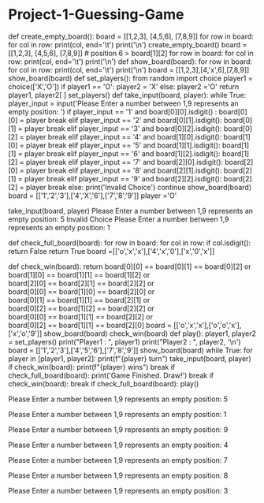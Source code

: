 # Project-1-Guessing-Game
def create_empty_board():
  board = [[1,2,3],
           [4,5,6],
           [7,8,9]]
  for row in board:
    for col in row:
     print(col, end='\t')
    print('\n')
create_empty_board()
board = [[1,2,3],
           [4,5,6],
           [7,8,9]]  # position  6  > board[1][2]
for row in board:
    for col in row:
        print(col, end='\t')
    print('\n')
def show_board(board):
  for row in board:
    for col in row:
    print(col, end='\t')
    print('\n')
board = [[1,2,3],[4,'x',6],[7,8,9]]
show_board(board)
def set_players():
  from random import choice
  player1 = choice(['X','O'])
  if player1 == 'O':
    player2 = 'X'
  else:
    player2 ='O'
  return player1, player2[ ]
set_players()
def take_input(board, player):
  while True:
    player_input = input('Please Enter a number between 1,9 represents an empty position:     ')
    if player_input == '1' and board[0][0].isdigit() :
      board[0][0] = player
      break
    elif player_input == '2' and board[0][1].isdigit():
      board[0][1] = player
      break
    elif player_input == '3' and board[0][2].isdigit():
      board[0][2] = player
      break
    elif player_input == '4' and board[1][0].isdigit():
      board[1][0] = player
      break
    elif player_input == '5' and board[1][1].isdigit():
      board[1][1] = player
      break
    elif player_input == '6' and board[1][2].isdigit():
      board[1][2] = player
      break
    elif player_input == '7' and board[2][0].isdigit():
      board[2][0] = player
      break
    elif player_input == '8' and board[2][1].isdigit():
      board[2][1] = player
      break
    elif player_input == '9' and board[2][2].isdigit():
      board[2][2] = player
      break
    else:
      print('Invalid Choice')
      continue
  show_board(board)
board = [['1','2','3'],['4','X','6'],['7','8','9']]
player ='O'

take_input(board, player)
Please Enter a number between 1,9 represents an empty position:     5
Invalid Choice
Please Enter a number between 1,9 represents an empty position:     1

def check_full_board(board):
  for row in board:
   for col in row:
     if col.isdigit():
        return False
  return True
board =[['o','x','x'],['4','x','0'],['x','0','x']]

def check_win(board):
  return board[0][0] == board[0][1] == board[0][2] or \
         board[1][0] == board[1][1] == board[1][2] or \
         board[2][0] == board[2][1] == board[2][2] or \
         board[0][0] == board[1][0] == board[2][0] or \
         board[0][1] == board[1][1] == board[2][1] or \
         board[0][2] == board[1][2] == board[2][2] or \
         board[0][0] == board[1][1] == board[2][2] or \
         board[0][2] == board[1][1] == board[2][0]
board = [['o','x','x'],['o','o','x'],['x','o','9']]
show_board(board)
check_win(board)
def play():
  player1, player2 = set_players()
  print("Player1 :  ", player1)
  print("Player2 :  ", player2, '\n')
  board = [['1','2','3'],['4','5','6'],['7','8','9']]
  show_board(board)
  while True:
    for player in [player1, player2]:
      print(f"{player} turn")
      take_input(board, player)
      if check_win(board):
        print(f"{player} wins")
        break
      if check_full_board(board):
        print('Game Finished. Draw!')
        break
    if check_win(board):
        break
    if check_full_board(board):
play()

Please Enter a number between 1,9 represents an empty position:     5

Please Enter a number between 1,9 represents an empty position:     1

Please Enter a number between 1,9 represents an empty position:     9

Please Enter a number between 1,9 represents an empty position:     4

Please Enter a number between 1,9 represents an empty position:     7

Please Enter a number between 1,9 represents an empty position:     8

Please Enter a number between 1,9 represents an empty position:     3

